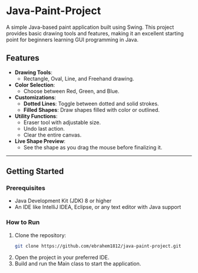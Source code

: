 # Java-Paint-Project
A simple Java-based paint application built using Swing. This project provides basic drawing tools and features, making it an excellent starting point for beginners learning GUI programming in Java.
## Features
- **Drawing Tools**:
  - Rectangle, Oval, Line, and Freehand drawing.
- **Color Selection**:
  - Choose between Red, Green, and Blue.
- **Customizations**:
  - **Dotted Lines**: Toggle between dotted and solid strokes.
  - **Filled Shapes**: Draw shapes filled with color or outlined.
- **Utility Functions**:
  - Eraser tool with adjustable size.
  - Undo last action.
  - Clear the entire canvas.
- **Live Shape Preview**:
  - See the shape as you drag the mouse before finalizing it.
---

## Getting Started

### Prerequisites
- Java Development Kit (JDK) 8 or higher
- An IDE like IntelliJ IDEA, Eclipse, or any text editor with Java support

### How to Run
1. Clone the repository:
   ```bash
   git clone https://github.com/ebrahem1812/java-paint-project.git
2. Open the project in your preferred IDE.
3. Build and run the Main class to start the application.
